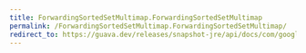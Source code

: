 ```yaml
---
title: ForwardingSortedSetMultimap.ForwardingSortedSetMultimap
permalink: /ForwardingSortedSetMultimap.ForwardingSortedSetMultimap/
redirect_to: https://guava.dev/releases/snapshot-jre/api/docs/com/google/common/collect/ForwardingSortedSetMultimap.html#ForwardingSortedSetMultimap--
---
```

